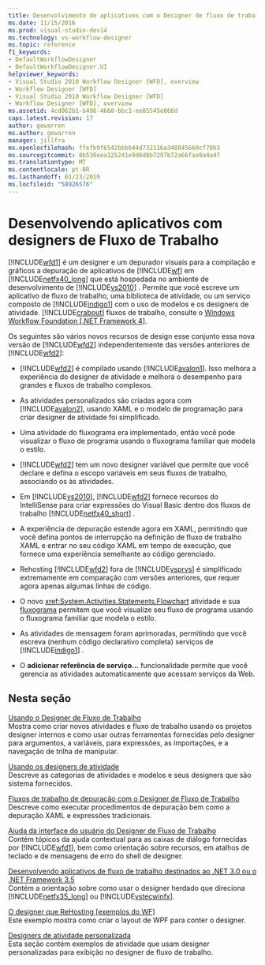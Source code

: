 ```yaml
---
title: Desenvolvimento de aplicativos com o Designer de fluxo de trabalho | Microsoft Docs
ms.date: 11/15/2016
ms.prod: visual-studio-dev14
ms.technology: vs-workflow-designer
ms.topic: reference
f1_keywords:
- DefaultWorkflowDesigner
- DefaultWorkflowDesigner.UI
helpviewer_keywords:
- Visual Studio 2010 Workflow Designer [WFD], overview
- Workflow Designer [WFD]
- Visual Studio 2010 Workflow Designer [WFD]
- Workflow Designer [WFD], overview
ms.assetid: 4cd062b1-b496-4668-bbc1-ee85545e066d
caps.latest.revision: 17
author: gewarren
ms.author: gewarren
manager: jillfra
ms.openlocfilehash: ffefb9f6542bbbb44d732116a348045660cf78b3
ms.sourcegitcommit: 8b538eea125241e9d6d8b7297b72a66faa9a4a47
ms.translationtype: MT
ms.contentlocale: pt-BR
ms.lasthandoff: 01/23/2019
ms.locfileid: "58926576"
---
```

# <a name="developing-applications-with-the-workflow-designer"></a>Desenvolvendo aplicativos com designers de Fluxo de Trabalho
[!INCLUDE[wfd1](../includes/wfd1-md.md)] é um designer e um depurador visuais para a compilação e gráficos a depuração de aplicativos de [!INCLUDE[wf](../includes/wf-md.md)] em [!INCLUDE[netfx40_long](../includes/netfx40-long-md.md)] que está hospedada no ambiente de desenvolvimento de [!INCLUDE[vs2010](../includes/vs2010-md.md)] . Permite que você escreve um aplicativo de fluxo de trabalho, uma biblioteca de atividade, ou um serviço composto de [!INCLUDE[indigo1](../includes/indigo1-md.md)] com o uso de modelos e os designers de atividade. [!INCLUDE[crabout](../includes/crabout-md.md)] fluxos de trabalho, consulte o [Windows Workflow Foundation &#91;.NET Framework 4&#93;](http://msdn.microsoft.com/library/9a23ea6b-d600-483e-89cd-8889cfec5f66).  
  
 Os seguintes são vários novos recursos de design esse conjunto essa nova versão de [!INCLUDE[wfd2](../includes/wfd2-md.md)] independentemente das versões anteriores de [!INCLUDE[wfd2](../includes/wfd2-md.md)]:  
  
-   [!INCLUDE[wfd2](../includes/wfd2-md.md)] é compilado usando [!INCLUDE[avalon1](../includes/avalon1-md.md)]. Isso melhora a experiência do designer de atividade e melhora o desempenho para grandes e fluxos de trabalho complexos.  
  
-   As atividades personalizados são criadas agora com [!INCLUDE[avalon2](../includes/avalon2-md.md)], usando XAML e o modelo de programação para criar designer de atividade foi simplificado.  
  
-   Uma atividade do fluxograma era implementado, então você pode visualizar o fluxo de programa usando o fluxograma familiar que modela o estilo.  
  
-   [!INCLUDE[wfd2](../includes/wfd2-md.md)] tem um novo designer variável que permite que você declare e defina o escopo variáveis em seus fluxos de trabalho, associando os às atividades.  
  
-   Em [!INCLUDE[vs2010](../includes/vs2010-md.md)], [!INCLUDE[wfd2](../includes/wfd2-md.md)] fornece recursos do IntelliSense para criar expressões do Visual Basic dentro dos fluxos de trabalho [!INCLUDE[netfx40_short](../includes/netfx40-short-md.md)] .  
  
-   A experiência de depuração estende agora em XAML, permitindo que você defina pontos de interrupção na definição de fluxo de trabalho XAML e entrar no seu código XAML em tempo de execução, que fornece uma experiência semelhante ao código gerenciado.  
  
-   Rehosting [!INCLUDE[wfd2](../includes/wfd2-md.md)] fora de [!INCLUDE[vsprvs](../includes/vsprvs-md.md)] é simplificado extremamente em comparação com versões anteriores, que requer agora apenas algumas linhas de código.  
  
-   O novo <xref:System.Activities.Statements.Flowchart> atividade e sua [fluxograma](../workflow-designer/flowchart-activity-designer.md) permitem que você visualize seu fluxo de programa usando o fluxograma familiar que modela o estilo.  
  
-   As atividades de mensagem foram aprimoradas, permitindo que você escreva (nenhum código declarativo completa) serviços de [!INCLUDE[indigo1](../includes/indigo1-md.md)] .  
  
-   O **adicionar referência de serviço...** funcionalidade permite que você gerencia as atividades automaticamente que acessam serviços da Web.  
  
## <a name="in-this-section"></a>Nesta seção  
 [Usando o Designer de Fluxo de Trabalho](../workflow-designer/using-the-workflow-designer.md)  
 Mostra como criar novos atividades e fluxo de trabalho usando os projetos designer internos e como usar outras ferramentas fornecidas pelo designer para argumentos, a variáveis, para expressões, as importações, e a navegação de trilha de manipular.  
  
 [Usando os designers de atividade](../workflow-designer/using-the-activity-designers.md)  
 Descreve as categorias de atividades e modelos e seus designers que são sistema fornecidos.  
  
 [Fluxos de trabalho de depuração com o Designer de Fluxo de Trabalho](../workflow-designer/debugging-workflows-with-the-workflow-designer.md)  
 Descreve como executar procedimentos de depuração bem como a depuração XAML e expressões tradicionais.  
  
 [Ajuda da interface do usuário do Designer de Fluxo de Trabalho](../workflow-designer/workflow-designer-ui-help.md)  
 Contém tópicos da ajuda contextual para as caixas de diálogo fornecidas por [!INCLUDE[wfd1](../includes/wfd1-md.md)], bem como orientação sobre recursos, em atalhos de teclado e de mensagens de erro do shell de designer.  
  
 [Desenvolvendo aplicativos de fluxo de trabalho destinados ao .NET 3.0 ou o .NET Framework 3.5](../workflow-designer/developing-workflow-applications-targeting-the-dotnet-3-0-or-dotnet-3-5-framework.md)  
 Contém a orientação sobre como usar o designer herdado que direciona [!INCLUDE[netfx35_long](../includes/netfx35-long-md.md)] ou [!INCLUDE[vstecwinfx](../includes/vstecwinfx-md.md)].  
  
 [O designer que ReHosting &#91;exemplos do WF&#93;](http://msdn.microsoft.com/library/b676ad31-5f64-4d84-9a36-b4d7113a2f4d)  
 Este exemplo mostra como criar o layout de WPF para conter o designer.  
  
 [Designers de atividade personalizada](http://msdn.microsoft.com/library/dcf14dca-ce6d-4278-96ba-062f0a679075)  
 Esta seção contém exemplos de atividade que usam designer personalizadas para exibição no designer de fluxo de trabalho.